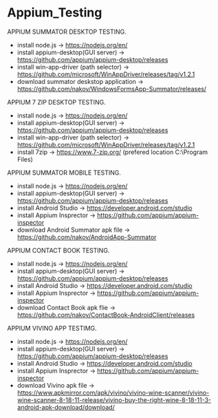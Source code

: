 # Appium_Testing
APPIUM SUMMATOR DESKTOP TESTING.
- install node.js -> https://nodejs.org/en/
- install appium-desktop(GUI server) -> https://github.com/appium/appium-desktop/releases
- install win-app-driver (path selector) -> https://github.com/microsoft/WinAppDriver/releases/tag/v1.2.1
- download summator deskstop application -> https://github.com/nakov/WindowsFormsApp-Summator/releases/

APPIUM 7 ZIP DESKTOP TESTING.
- install node.js -> https://nodejs.org/en/
- install appium-desktop(GUI server) -> https://github.com/appium/appium-desktop/releases
- install win-app-driver (path selector) -> https://github.com/microsoft/WinAppDriver/releases/tag/v1.2.1
- install 7zip -> https://www.7-zip.org/ (prefered location C:\Program Files)


APPIUM SUMMATOR MOBILE TESTING.
- install node.js -> https://nodejs.org/en/
- install appium-desktop(GUI server) -> https://github.com/appium/appium-desktop/releases
- install Android Studio -> https://developer.android.com/studio
- install Appium Insprector -> https://github.com/appium/appium-inspector
- download Android Summator apk file -> https://github.com/nakov/AndroidApp-Summator

APPIUM CONTACT BOOK TESTING.
- install node.js -> https://nodejs.org/en/
- install appium-desktop(GUI server) -> https://github.com/appium/appium-desktop/releases
- install Android Studio -> https://developer.android.com/studio
- install Appium Insprector -> https://github.com/appium/appium-inspector
- download Contact Book apk flie -> https://github.com/nakov/ContactBook-AndroidClient/releases

APPIUM VIVINO APP TESTIMG.
- install node.js -> https://nodejs.org/en/
- install appium-desktop(GUI server) -> https://github.com/appium/appium-desktop/releases
- install Android Studio -> https://developer.android.com/studio
- install Appium Insprector -> https://github.com/appium/appium-inspector
- download Vivino apk file -> https://www.apkmirror.com/apk/vivino/vivino-wine-scanner/vivino-wine-scanner-8-18-11-release/vivino-buy-the-right-wine-8-18-11-3-android-apk-download/download/

